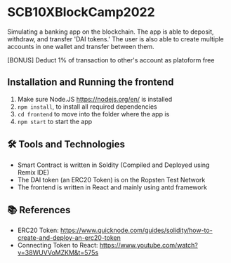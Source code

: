 # SCB10XBlockCamp2022
Simulating a banking app on the blockchain. The app is able to deposit, withdraw, and transfer 'DAI tokens.' The user is also able to create multiple accounts in one wallet and transfer between them.

[BONUS] Deduct 1% of transaction to other's account as platoform free

## Installation and Running the frontend
  1. Make sure Node.JS https://nodejs.org/en/ is installed
  2. `npm install`, to install all required dependencies
  3. `cd frontend` to move into the folder where the app is
  4. `npm start` to start the app

## 🛠️ Tools and Technologies
  - Smart Contract is written in Soldity (Compiled and Deployed using Remix IDE)
  - The DAI token (an ERC20 Token) is on the Ropsten Test Network
  - The frontend is written in React and mainly using antd framework

## 📚 References
  - ERC20 Token: https://www.quicknode.com/guides/solidity/how-to-create-and-deploy-an-erc20-token
  - Connecting Token to React: https://www.youtube.com/watch?v=38WUVVoMZKM&t=575s